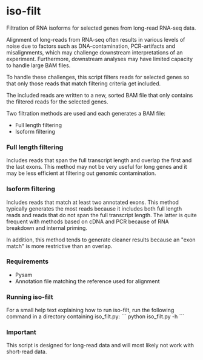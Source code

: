# iso-filt
Filtration of RNA isoforms for selected genes from long-read RNA-seq data.

Alignment of long-reads from RNA-seq often results in various levels of noise due to  factors such as DNA-contamination, PCR-artifacts and misalignments, which may challenge downstream interpretations of an experiment. Furthermore, downstream analyses may have limited capacity to handle large BAM files.

To handle these challenges, this script filters reads for selected genes so that only those reads that match filtering criteria get included.

The included reads are written to a new, sorted BAM file that only contains the filtered reads for the selected genes.

Two filtration methods are used and each generates a BAM file:

- Full length filtering
- Isoform filtering

### Full length filtering
Includes reads that span the full transcript length and overlap the first and the last exons. This method may not be very useful for long genes and it may be less efficient at filtering out genomic contamination.

### Isoform filtering
Includes reads that match at least two annotated exons. This method typically generates the most reads because it includes both full length reads and reads that do not
span the full transcript length. The latter is quite frequent with methods based on cDNA and PCR because of RNA breakdown and internal priming.

In addition, this method tends to generate cleaner results because an "exon match" is more restrictive than an overlap.

### Requirements
- Pysam
- Annotation file matching the reference used for alignment

### Running iso-filt
For a small help text explaining how to run iso-filt, run the following command in a directory containing iso_filt.py:
´´´
python iso_filt.py -h
´´´

### Important
This script is designed for long-read data and will most likely not work with short-read data.
